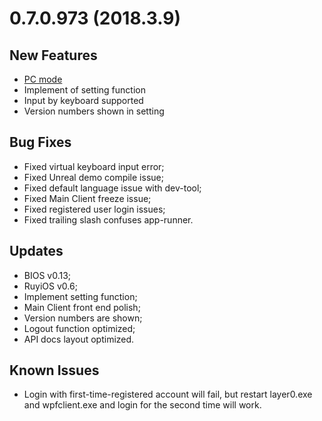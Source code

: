 # 0.7.0.973 (2018.3.9)

## New Features
* [PC mode](../topics/pc_mode.md)
* Implement of setting function
* Input by keyboard supported
* Version numbers shown in setting

## Bug Fixes
* Fixed virtual keyboard input error; 
* Fixed Unreal demo compile issue;
* Fixed default language issue with dev-tool;
* Fixed Main Client freeze issue;
* Fixed registered user login issues;
* Fixed trailing slash confuses app-runner.

## Updates
* BIOS v0.13;
* RuyiOS v0.6;
* Implement setting function;
* Main Client front end polish;
* Version numbers are shown;
* Logout function optimized;
* API docs layout optimized.

## Known Issues
* Login with first-time-registered account will fail, but restart layer0.exe and wpfclient.exe and login for the second time will work.